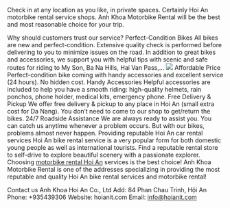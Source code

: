 Check in at any location as you like, in private spaces. Certainly Hoi An motorbike rental service shops.
Anh Khoa Motorbike Rental will be the best and most reasonable choice for your trip.

Why should customers trust our service?
Perfect-Condition Bikes
All bikes are new and perfect-condition. Extensive quality check is performed before delivering to you to minimize issues on the road.
In addition to great bikes and accessories, we support you with helpful tips with scenic and safe routes for riding to My Son, Ba Na Hills, Hai Van Pass,…
![](https://hoianit.com/wp-content/uploads/2022/12/z3943142841691_d297a01128ca426f6f6af31be20ec90d-600x1298.jpg)
Affordable Price
Perfect-condition bike coming with handy accessories and excellent service (24 hours). 
No hidden cost.
Handy Accessories
Helpful accessories are included to help you have a smooth riding: high-quality helmets, rain ponchos, phone holder, medical kits, emergency phone.
Free Delivery & Pickup
We offer free delivery & pickup to any place in Hoi An (small extra cost for Da Nang). You don’t need to come to our shop to get/return the bikes.
24/7 Roadside Assistance
We are always ready to assist you. You can catch us anytime whenever a problem occurs. But with our bikes, problems almost never happen.
Providing reputable Hoi An car rental services
Hoi An bike rental service is a very popular form for both domestic young people as well as international tourists.
Find a reputable rental store to self-drive to explore beautiful scenery with a passionate explorer.
Choosing [motorbike rental Hoi An](https://hoianit.com/motorbike-rental-in-hoi-an/) services is the best choice!
Anh Khoa Motorbike Rental is one of the addresses specializing in providing the most reputable and quality Hoi An bike rental services and motorbike rental!

Contact us
Anh Khoa Hoi An Co., Ltd
Add: 84 Phan Chau Trinh, Hội An
Phone: +935439306
Website: hoianit.com
Email: info@hoianit.com

